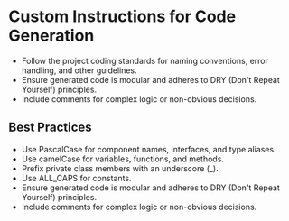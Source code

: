 # Custom Instructions for Code Generation

- Follow the project coding standards for naming conventions, error handling, and other guidelines.
- Ensure generated code is modular and adheres to DRY (Don't Repeat Yourself) principles.
- Include comments for complex logic or non-obvious decisions.

## Best Practices

- Use PascalCase for component names, interfaces, and type aliases.
- Use camelCase for variables, functions, and methods.
- Prefix private class members with an underscore (_).
- Use ALL_CAPS for constants.
- Ensure generated code is modular and adheres to DRY (Don't Repeat Yourself) principles.
- Include comments for complex logic or non-obvious decisions.
